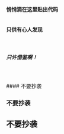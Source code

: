 **悄悄滴在这里贴出代码**
<br />
<br />
<br />
**只供有心人发现**
<br />
<br />
<br />
##### 只许借鉴啊！
<br />
<br />
#### 不要抄袭

### 不要抄袭

## 不要抄袭